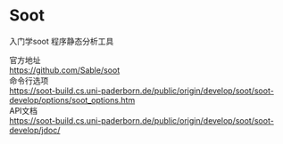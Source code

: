 # Soot

入门学soot
程序静态分析工具

官方地址<br />
https://github.com/Sable/soot  <br />
命令行选项 <br />
https://soot-build.cs.uni-paderborn.de/public/origin/develop/soot/soot-develop/options/soot_options.htm <br />
API文档 <br />
https://soot-build.cs.uni-paderborn.de/public/origin/develop/soot/soot-develop/jdoc/
